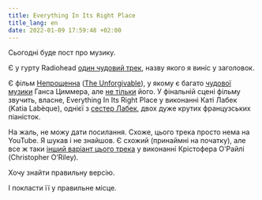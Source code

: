 ```yaml
---
title: Everything In Its Right Place
title_lang: en
date: 2022-01-09 17:59:48 +02:00
---
```


Сьогодні буде пост про музику.

Є у гурту Radiohead [один чудовий трек][1], назву якого я виніс у заголовок.

Є фільм [Непрощенна][2] ([The Unforgivable][3]), у якому є багато [чудової музики][4] Ганса Циммера, але [не тільки][5] його. У фінальній сцені фільму звучить, власне, Everything In Its Right Place у виконанні Каті Лабек (Katia Labèque), однієї з [сестер Лабек][6], двох дуже крутих французських піаністок.

На жаль, не можу дати посилання. Схоже, цього трека просто нема на YouTube. Я шукав і не знайшов. Є схожий (принаймні на початку), але все ж таки [інший варіант цього трека][7] у виконанні Крістофера О'Райлі (Christopher O’Riley).

Хочу знайти правильну версію.

І покласти її у правильне місце.

[1]: https://www.youtube.com/watch?v=NUnXxh5U25Y
[2]: https://uk.wikipedia.org/wiki/%D0%9D%D0%B5%D0%BF%D1%80%D0%BE%D1%89%D0%B5%D0%BD%D0%BD%D0%B0
[3]: https://en.wikipedia.org/wiki/The_Unforgivable
[4]: https://www.youtube.com/watch?v=-gvPBpbeKqU
[5]: https://m.imdb.com/title/tt11233960/soundtrack/
[6]: https://en.wikipedia.org/wiki/Katia_and_Marielle_Lab%C3%A8que
[7]: https://www.youtube.com/watch?v=N3Mk8fo71RM
